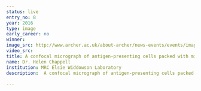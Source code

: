 ```yaml
---
status: live
entry_no: 8
year: 2016
type: image 
early_career: no 
winner: 
image_src: http://www.archer.ac.uk/about-archer/news-events/events/image-comp/gallery-2016/08_Entry_800.jpg
video_src: 
title: A confocal micrograph of antigen-presenting cells packed with millions of amorphous magnesium-substituted calcium		phosphate (AMCP) nanoparticles loaded with bacterial peptidoglycan.
name: Dr. Helen Chappell
institution: MRC Elsie Widdowson Laboratory
description:  A confocal micrograph of antigen-presenting cells packed with millions of amorphous magnesium-substituted calcium  phosphate (AMCP) nanoparticles loaded with bacterial peptidoglycan. Superimposed is the ARCHER-resolved inorganic-organic  nanoparticles, modelled with first-principles code CASTEP. In the background image, taken by Jack Robertson, the cell  nuclei are shown in blue, AMCP in green and peptidoglycan in red. The modelled particles show oxygen in red, carbon  in grey, hydrogen in white, nitrogen in blue, calcium in green, phosphorus in purple and magnesium in yellow.<br />  AMCP nanoparticles have been observed in the human gut in vast quantities. These tiny particles act as Trojan horses,  crossing the gut epithelium and delivering trapped protein fragments from food and bacteria, to the cells of the immune  system. Here the protein cargo is unpacked in the cell lysosome and an immuno-tolerant signal is induced, ensuring we  do not experience an inflammatory response to food that we eat; in certain conditions, such as Crohn's Disease, this  signal is not produced. In this image we show how ARCHER was used to explore the atomistic structure and chemistry of  these composite nanoparticles, something that is not currently possible with experimental techniques. The background  image is a 3D section of human antigen-presenting cells loaded with AMCP nanoparticles. The co-localization of the  red (peptidoglycan) and green (AMCP) shows how the particles trap the protein in their structure to ferry it across the gut wall.
  
---
```

